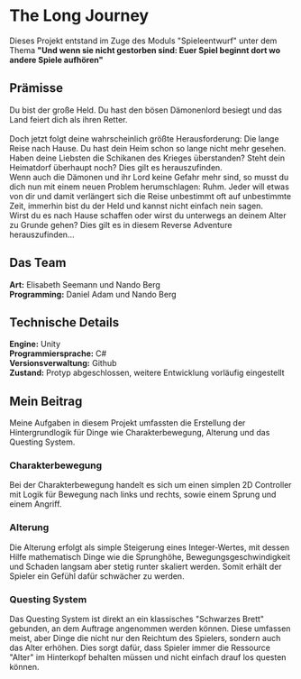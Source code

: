 # The Long Journey

Dieses Projekt entstand im Zuge des Moduls "Spieleentwurf" unter dem Thema **"Und wenn sie nicht gestorben sind: Euer Spiel beginnt dort wo andere Spiele aufhören"**

## Prämisse

Du bist der große Held. Du hast den bösen Dämonenlord besiegt und das Land feiert dich als ihren Retter.<br/><br/>
Doch jetzt folgt deine wahrscheinlich größte Herausforderung: Die lange Reise nach Hause. Du hast dein Heim schon so lange nicht mehr gesehen. Haben deine Liebsten die Schikanen des Krieges überstanden? Steht dein Heimatdorf überhaupt noch? Dies gilt es herauszufinden.<br/> 
Wenn auch die Dämonen und ihr Lord keine Gefahr mehr sind, so musst du dich nun mit einem neuen Problem herumschlagen: Ruhm. Jeder will etwas von dir und damit verlängert sich die Reise unbestimmt oft auf unbestimmte Zeit, immerhin bist du der Held und kannst nicht einfach nein sagen.<br/>
Wirst du es nach Hause schaffen oder wirst du unterwegs an deinem Alter zu Grunde gehen? Dies gilt es in diesem Reverse Adventure herauszufinden...

## Das Team

**Art:** Elisabeth Seemann und Nando Berg<br/>
**Programming:** Daniel Adam und Nando Berg


## Technische Details

**Engine:** Unity<br/>
**Programmiersprache:** C#<br/>
**Versionsverwaltung:** Github<br/>
**Zustand:** Protyp abgeschlossen, weitere Entwicklung vorläufig eingestellt<br/>

## Mein Beitrag

Meine Aufgaben in diesem Projekt umfassten die Erstellung der Hintergrundlogik für Dinge wie Charakterbewegung, Alterung und das Questing System.<br/>

### Charakterbewegung

Bei der Charakterbewegung handelt es sich um einen simplen 2D Controller mit Logik für Bewegung nach links und rechts, sowie einem Sprung und einem Angriff.

### Alterung

Die Alterung erfolgt als simple Steigerung eines Integer-Wertes, mit dessen Hilfe mathematisch Dinge wie die Sprunghöhe, Bewegungsgeschwindigkeit und Schaden langsam aber stetig runter skaliert werden. Somit erhält der Spieler ein Gefühl dafür schwächer zu werden.

### Questing System

Das Questing System ist direkt an ein klassisches "Schwarzes Brett" gebunden, an dem Auftrage angenommen werden können. Diese umfassen meist, aber Dinge die nicht nur den Reichtum des Spielers, sondern auch das Alter erhöhen. Dies sorgt dafür, dass Spieler immer die Ressource "Alter" im Hinterkopf behalten müssen und nicht einfach drauf los questen können.